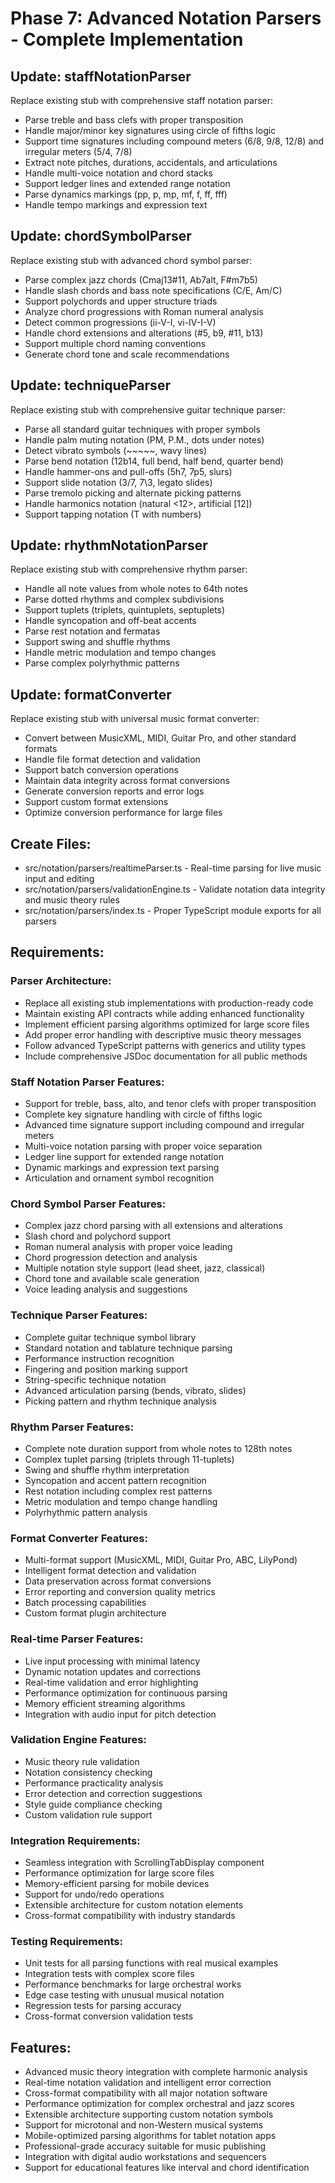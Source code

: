 # Phase 7: Advanced Notation Parsers - Complete Implementation

## Update: staffNotationParser

Replace existing stub with comprehensive staff notation parser:

- Parse treble and bass clefs with proper transposition
- Handle major/minor key signatures using circle of fifths logic
- Support time signatures including compound meters (6/8, 9/8, 12/8) and irregular meters (5/4, 7/8)
- Extract note pitches, durations, accidentals, and articulations
- Handle multi-voice notation and chord stacks
- Support ledger lines and extended range notation
- Parse dynamics markings (pp, p, mp, mf, f, ff, fff)
- Handle tempo markings and expression text

## Update: chordSymbolParser

Replace existing stub with advanced chord symbol parser:

- Parse complex jazz chords (Cmaj13#11, Ab7alt, F#m7b5)
- Handle slash chords and bass note specifications (C/E, Am/C)
- Support polychords and upper structure triads
- Analyze chord progressions with Roman numeral analysis
- Detect common progressions (ii-V-I, vi-IV-I-V)
- Handle chord extensions and alterations (#5, b9, #11, b13)
- Support multiple chord naming conventions
- Generate chord tone and scale recommendations

## Update: techniqueParser

Replace existing stub with comprehensive guitar technique parser:

- Parse all standard guitar techniques with proper symbols
- Handle palm muting notation (PM, P.M., dots under notes)
- Detect vibrato symbols (~~~~~, wavy lines)
- Parse bend notation (12b14, full bend, half bend, quarter bend)
- Handle hammer-ons and pull-offs (5h7, 7p5, slurs)
- Support slide notation (3/7, 7\3, legato slides)
- Parse tremolo picking and alternate picking patterns
- Handle harmonics notation (natural <12>, artificial [12])
- Support tapping notation (T with numbers)

## Update: rhythmNotationParser

Replace existing stub with comprehensive rhythm parser:

- Handle all note values from whole notes to 64th notes
- Parse dotted rhythms and complex subdivisions
- Support tuplets (triplets, quintuplets, septuplets)
- Handle syncopation and off-beat accents
- Parse rest notation and fermatas
- Support swing and shuffle rhythms
- Handle metric modulation and tempo changes
- Parse complex polyrhythmic patterns

## Update: formatConverter

Replace existing stub with universal music format converter:

- Convert between MusicXML, MIDI, Guitar Pro, and other standard formats
- Handle file format detection and validation
- Support batch conversion operations
- Maintain data integrity across format conversions
- Generate conversion reports and error logs
- Support custom format extensions
- Optimize conversion performance for large files

## Create Files:

- src/notation/parsers/realtimeParser.ts - Real-time parsing for live music input and editing
- src/notation/parsers/validationEngine.ts - Validate notation data integrity and music theory rules
- src/notation/parsers/index.ts - Proper TypeScript module exports for all parsers

## Requirements:

### Parser Architecture:

- Replace all existing stub implementations with production-ready code
- Maintain existing API contracts while adding enhanced functionality
- Implement efficient parsing algorithms optimized for large score files
- Add proper error handling with descriptive music theory messages
- Follow advanced TypeScript patterns with generics and utility types
- Include comprehensive JSDoc documentation for all public methods

### Staff Notation Parser Features:

- Support for treble, bass, alto, and tenor clefs with proper transposition
- Complete key signature handling with circle of fifths logic
- Advanced time signature support including compound and irregular meters
- Multi-voice notation parsing with proper voice separation
- Ledger line support for extended range notation
- Dynamic markings and expression text parsing
- Articulation and ornament symbol recognition

### Chord Symbol Parser Features:

- Complex jazz chord parsing with all extensions and alterations
- Slash chord and polychord support
- Roman numeral analysis with proper voice leading
- Chord progression detection and analysis
- Multiple notation style support (lead sheet, jazz, classical)
- Chord tone and available scale generation
- Voice leading analysis and suggestions

### Technique Parser Features:

- Complete guitar technique symbol library
- Standard notation and tablature technique parsing
- Performance instruction recognition
- Fingering and position marking support
- String-specific technique notation
- Advanced articulation parsing (bends, vibrato, slides)
- Picking pattern and rhythm technique analysis

### Rhythm Parser Features:

- Complete note duration support from whole notes to 128th notes
- Complex tuplet parsing (triplets through 11-tuplets)
- Swing and shuffle rhythm interpretation
- Syncopation and accent pattern recognition
- Rest notation including complex rest patterns
- Metric modulation and tempo change handling
- Polyrhythmic pattern analysis

### Format Converter Features:

- Multi-format support (MusicXML, MIDI, Guitar Pro, ABC, LilyPond)
- Intelligent format detection and validation
- Data preservation across format conversions
- Error reporting and conversion quality metrics
- Batch processing capabilities
- Custom format plugin architecture

### Real-time Parser Features:

- Live input processing with minimal latency
- Dynamic notation updates and corrections
- Real-time validation and error highlighting
- Performance optimization for continuous parsing
- Memory efficient streaming algorithms
- Integration with audio input for pitch detection

### Validation Engine Features:

- Music theory rule validation
- Notation consistency checking
- Performance practicality analysis
- Error detection and correction suggestions
- Style guide compliance checking
- Custom validation rule support

### Integration Requirements:

- Seamless integration with ScrollingTabDisplay component
- Performance optimization for large score files
- Memory-efficient parsing for mobile devices
- Support for undo/redo operations
- Extensible architecture for custom notation elements
- Cross-format compatibility with industry standards

### Testing Requirements:

- Unit tests for all parsing functions with real musical examples
- Integration tests with complex score files
- Performance benchmarks for large orchestral works
- Edge case testing with unusual musical notation
- Regression tests for parsing accuracy
- Cross-format conversion validation tests

## Features:

- Advanced music theory integration with complete harmonic analysis
- Real-time notation validation and intelligent error correction
- Cross-format compatibility with all major notation software
- Performance optimization for complex orchestral and jazz scores
- Extensible architecture supporting custom notation symbols
- Support for microtonal and non-Western musical systems
- Mobile-optimized parsing algorithms for tablet notation apps
- Professional-grade accuracy suitable for music publishing
- Integration with digital audio workstations and sequencers
- Support for educational features like interval and chord identification
